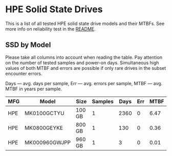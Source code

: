 HPE Solid State Drives
======================

This is a list of all tested HPE solid state drive models and their MTBFs. See
more info on reliability test in the [README](https://github.com/linuxhw/SMART).

SSD by Model
------------

Please take all columns into account when reading the table. Pay attention on the
number of tested samples and power-on days. Simultaneous high values of both MTBF
and errors are possible if only rare drives in the subset encounter errors.

Days — avg. days per sample,
Err  — avg. errors per sample,
MTBF — avg. MTBF in years per sample.

| MFG       | Model              | Size   | Samples | Days  | Err   | MTBF   |
|-----------|--------------------|--------|---------|-------|-------|--------|
| HPE       | MK0100GCTYU        | 100 GB | 1       | 2360  | 0     | 6.47   |
| HPE       | MK0800GEYKE        | 800 GB | 1       | 130   | 0     | 0.36   |
| HPE       | MK000960GWJPP      | 960 GB | 1       | 3     | 0     | 0.01   |
